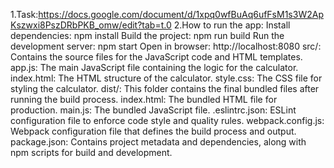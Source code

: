 1.Task:https://docs.google.com/document/d/1xpq0wfBuAq6ufFsM1s3W2ApKszwxi8PszDRbPKB_omw/edit?tab=t.0
2.How to run the app: Install dependencies:
npm install
Build the project:
npm run build
Run the development server:
npm start
Open in browser:
http://localhost:8080
src/: Contains the source files for the JavaScript code and HTML templates.
app.js: The main JavaScript file containing the logic for the calculator.
index.html: The HTML structure of the calculator.
style.css: The CSS file for styling the calculator.
dist/: This folder contains the final bundled files after running the build process.
index.html: The bundled HTML file for production.
main.js: The bundled JavaScript file.
.eslintrc.json: ESLint configuration file to enforce code style and quality rules.
webpack.config.js: Webpack configuration file that defines the build process and output.
package.json: Contains project metadata and dependencies, along with npm scripts for build and development.

